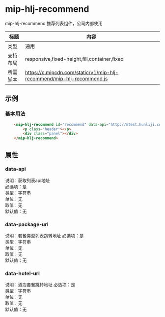 # mip-hlj-recommend

mip-hlj-recommend 推荐列表组件，公司内部使用

标题|内容
----|----
类型|通用
支持布局|responsive,fixed-height,fill,container,fixed
所需脚本|https://c.mipcdn.com/static/v1/mip-hlj-recommend/mip-hlj-recommend.js

## 示例

### 基本用法
```html
    <mip-hlj-recommend id="recommend" data-api="http://mtest.hunliji.com/baidu/getRecommendation" data-package-url="/baidu/package/detail_" data-hotel-url="/baidu/hotel/detail_">
        <p class="header"></p>
        <div class="panel"></div>
    </mip-hlj-recommend>
```

## 属性

### data-api

说明：获取列表api地址   
必选项：是   
类型：字符串   
单位：无   
取值：无   
默认值：无

### data-package-url
说明：套餐类型列表跳转地址
必选项：是   
类型：字符串   
单位：无   
取值：无   
默认值：无

### data-hotel-url
说明：酒店套餐跳转地址
必选项：是   
类型：字符串   
单位：无   
取值：无   
默认值：无

